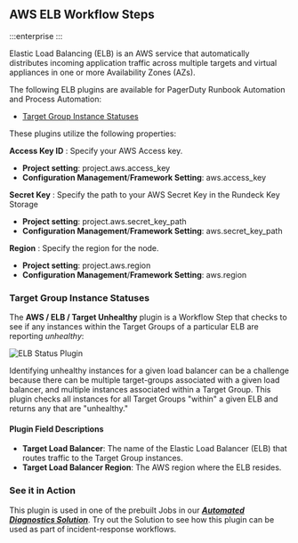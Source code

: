 ## AWS ELB Workflow Steps

:::enterprise
:::

Elastic Load Balancing (ELB) is an AWS service that automatically distributes incoming application traffic across multiple targets and virtual appliances in one or more Availability Zones (AZs).

The following ELB plugins are available for PagerDuty Runbook Automation and Process Automation:

* [Target Group Instance Statuses](#target-group-instance-statuses)

These plugins utilize the following properties:

**Access Key ID**
: Specify your AWS Access key.

- **Project setting**: project.aws.access_key
- **Configuration Management**/**Framework Setting**: aws.access_key

**Secret Key**
: Specify the path to your AWS Secret Key in the Rundeck Key Storage

- **Project setting**: project.aws.secret_key_path
- **Configuration Management**/**Framework Setting**: aws.secret_key_path

**Region**
: Specify the region for the node.

- **Project setting**: project.aws.region
- **Configuration Management**/**Framework Setting**: aws.region

### Target Group Instance Statuses
The **AWS / ELB / Target Unhealthy** plugin is a Workflow Step that checks to see if any instances within the Target Groups of a particular ELB are reporting _unhealthy_:

![ELB Status Plugin](@assets/img/aws-elb-status-check-plugin.png)<br>

Identifying unhealthy instances for a given load balancer can be a challenge because there can be multiple target-groups associated with a given load balancer, and multiple instances associated within a Target Group.
This plugin checks all instances for all Target Groups "within" a given ELB and returns any that are "unhealthy."

#### Plugin Field Descriptions

* **Target Load Balancer**: The name of the Elastic Load Balancer (ELB) that routes traffic to the Target Group instances.
* **Target Load Balancer Region**: The AWS region where the ELB resides.

### See it in Action
This plugin is used in one of the prebuilt Jobs in our [**_Automated Diagnostics Solution_**](/learning/solutions/automated-diagnostics/solution-overview).
Try out the Solution to see how this plugin can be used as part of incident-response workflows.
